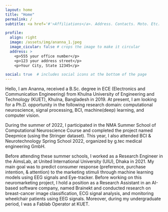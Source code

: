 ```yaml
---
layout: home
title: "Home"
permalink: /
subtitle: <a href='#'>Affiliations</a>. Address. Contacts. Moto. Etc.

profile:
  align: right
  image: /assets/img/ananna_1.jpeg
  image_cicular: false # crops the image to make it circular
  address: >
    <p>555 your office number</p>
    <p>123 your address street</p>
    <p>Your City, State 12345</p>

social: true  # includes social icons at the bottom of the page
---
```


 Hello, I am Ananna, received a B.Sc. degree in ECE (Electronics and Communication Engineering) from Khulna University of Engineering and Technology (KUET), Khulna,
 Bangladesh in 2019. At present, I am looking for a Ph.D. opportunity in the following research domain: computational neuroscience, signal processing, BCI, machine(deep)
 learning, and computer vision.

 During the summer of 2022, I participated in the NMA Summer School of Computational Neuroscience Course and completed the project named Deepmice (using the Stringer
 dataset). This year, I also attended BCI & Neurotechnology Spring School 2022, organized by g.tec medical engineering GmbH.

 Before attending these summer schools, I worked as a Research Engineer in the AimsLab, at United International University (UIU), Dhaka in 2021. My main goal was to
 predict consumer response (preference, purchase intention, & attention) to the marketing stimuli through machine learning models using EEG signals and Eye-tracker. 
 Before working on this neuromarketing project, I hold a position as a Research Assistant in an AI-based software company, named Brainekt and conducted research on
 breast-cancer image classification,  ECG signal analysis, and monitoring wheelchair patients using EEG signals. Moreover, during my undergraduate period, I was a Fablab
 Operator at KUET.
 
 
